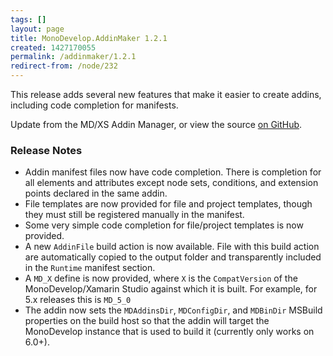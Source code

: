 ```yaml
---
tags: []
layout: page
title: MonoDevelop.AddinMaker 1.2.1
created: 1427170055
permalink: /addinmaker/1.2.1
redirect-from: /node/232
---
```

This release adds several new features that make it easier to create addins, including code completion for manifests.

Update from the MD/XS Addin Manager, or view the source [on GitHub](https://github.com/mhutch/MonoDevelop.AddinMaker).

### Release Notes

* Addin manifest files now have code completion. There is completion for all elements and attributes except node sets, conditions, and extension points declared in the same addin.
* File templates are now provided for file and project templates, though they must still be registered manually in the manifest.
* Some very simple code completion for file/project templates is now provided.
* A new `AddinFile` build action is now available. File with this build action are automatically copied to the output folder and transparently included in the `Runtime` manifest section.
* A `MD_X` define is now provided, where `X` is the `CompatVersion` of the MonoDevelop/Xamarin Studio against which it is built. For example, for 5.x releases this is `MD_5_0`
* The addin now sets the `MDAddinsDir`, `MDConfigDir`, and `MDBinDir` MSBuild properties on the build host so that the addin will target the MonoDevelop instance that is used to build it (currently only works on 6.0+).